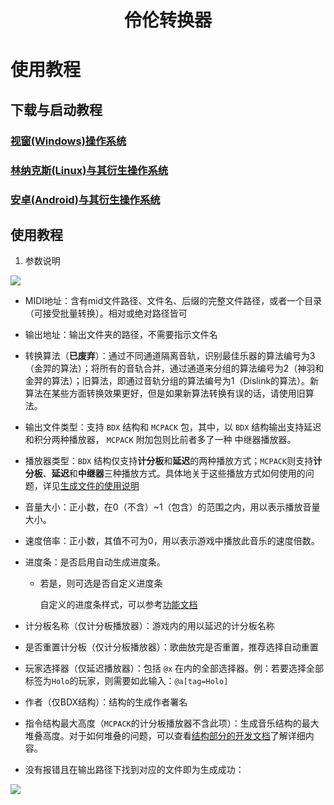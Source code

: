 <h1 align="center">伶伦转换器</h1>

# 使用教程

## 下载与启动教程

### [视窗(Windows)操作系统](./download%26start/Windows.md)
### [林纳克斯(Linux)与其衍生操作系统](./download%26start/Linux.md)
### [安卓(Android)与其衍生操作系统](./download%26start/Android.md)

## 使用教程

1.	参数说明

<img src=https://foruda.gitee.com/images/1695492228675012042/2136cbe4_9911226.png>

-	MIDI地址：含有mid文件路径、文件名、后缀的完整文件路径，或者一个目录（可接受批量转换）。相对或绝对路径皆可

-	输出地址：输出文件夹的路径，不需要指示文件名

-	转换算法（**已废弃**）：通过不同通道隔离音轨，识别最佳乐器的算法编号为3（金羿的算法）；将所有的音轨合并，通过通道来分组的算法编号为2（神羽和金羿的算法）；旧算法，即通过音轨分组的算法编号为1（Dislink的算法）。新算法在某些方面转换效果更好，但是如果新算法转换有误的话，请使用旧算法。

-	输出文件类型：支持 `BDX` 结构和 `MCPACK` 包，其中，以 `BDX` 结构输出支持延迟和积分两种播放器， `MCPACK` 附加包则比前者多了一种 中继器播放器。

-	播放器类型：`BDX` 结构仅支持**计分板**和**延迟**的两种播放方式；`MCPACK`则支持**计分板**、**延迟**和**中继器**三种播放方式。具体地关于这些播放方式如何使用的问题，详见[生成文件的使用说明](https://gitee.com/TriM-Organization/Musicreater/blob/master/docs/%E7%94%9F%E6%88%90%E6%96%87%E4%BB%B6%E7%9A%84%E4%BD%BF%E7%94%A8%E8%AF%B4%E6%98%8E.md)

-	音量大小：正小数，在0（不含）~1（包含）的范围之内，用以表示播放音量大小。

-	速度倍率：正小数，其值不可为0，用以表示游戏中播放此音乐的速度倍数。

-	进度条：是否启用自动生成进度条。

    - 若是，则可选是否自定义进度条
    
        自定义的进度条样式，可以参考[功能文档](https://gitee.com/TriM-Organization/Musicreater/blob/master/docs/%E5%BA%93%E7%9A%84%E7%94%9F%E6%88%90%E4%B8%8E%E5%8A%9F%E8%83%BD%E6%96%87%E6%A1%A3.md#%E8%BF%9B%E5%BA%A6%E6%9D%A1%E8%87%AA%E5%AE%9A%E4%B9%89)

-	计分板名称（仅计分板播放器）：游戏内的用以延迟的计分板名称

-	是否重置计分板（仅计分板播放器）：歌曲放完是否重置，推荐选择自动重置

-	玩家选择器（仅延迟播放器）：包括 `@x` 在内的全部选择器。例：若要选择全部标签为`Holo`的玩家，则需要如此输入：`@a[tag=Holo]`

-   作者（仅BDX结构）：结构的生成作者署名

-   指令结构最大高度（`MCPACK`的计分板播放器不含此项）：生成音乐结构的最大堆叠高度。对于如何堆叠的问题，可以查看[结构部分的开发文档](https://gitee.com/TriM-Organization/Musicreater/blob/master/docs/%E5%BA%93%E7%9A%84%E7%94%9F%E6%88%90%E4%B8%8E%E5%8A%9F%E8%83%BD%E6%96%87%E6%A1%A3.md#%E6%96%87%E4%BB%B6%E6%A0%BC%E5%BC%8F)了解详细内容。

-   没有报错且在输出路径下找到对应的文件即为生成成功：

<img src=https://foruda.gitee.com/images/1659973655881460036/输出.png>

